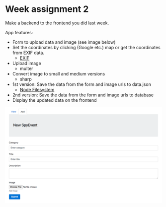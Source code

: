 # Week assignment 2

Make a backend to the frontend you did last week.

App features:
  * Form to upload data and image (see image below)
  * Set the coordinates by clicking (Google etc.) map or get the coordinates from EXIF data.
    * [EXIF](https://github.com/gomfunkel/node-exif)
  * Upload image
    * multer
  * Convert image to small and medium versions
    * sharp
  * 1st version: Save the data from the form and image urls to data.json
     * [Node Filesystem](https://nodejs.org/dist/latest-v6.x/docs/api/fs.html)
  * 2nd version: Save the data from the form and image urls to database
  * Display the updated data on the frontend

![Example form](img/form.png)
